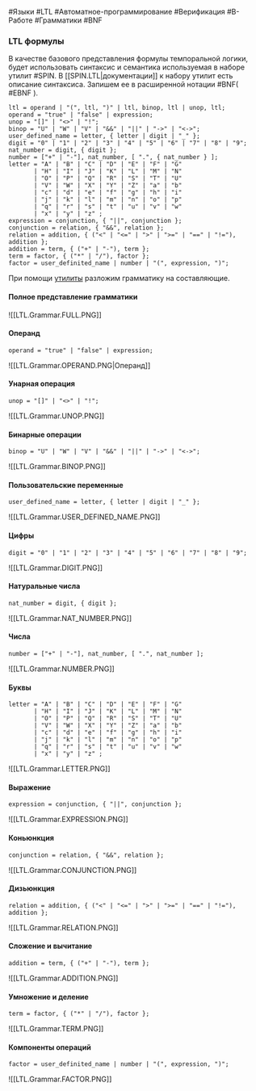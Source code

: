 #Языки #LTL #Автоматное-программирование #Верификация #В-Работе #Грамматики #BNF 

### LTL формулы

В качестве базового представления формулы темпоральной логики, будет использовать синтаксис и семантика используемая в наборе утилит #SPIN. В [[SPIN.LTL|документации]] к набору утилит есть описание синтаксиса. Запишем ее в расширенной нотации #BNF( #EBNF ).

```ebnf
ltl = operand | "(", ltl, ")" | ltl, binop, ltl | unop, ltl;
operand = "true" | "false" | expression;
unop = "[]" | "<>" | "!";
binop = "U" | "W" | "V" | "&&" | "||" | "->" | "<->";
user_defined_name = letter, { letter | digit | "_" };
digit = "0" | "1" | "2" | "3" | "4" | "5" | "6" | "7" | "8" | "9";
nat_number = digit, { digit };
number = ["+" | "-"], nat_number, [ ".", { nat_number } ];
letter = "A" | "B" | "C" | "D" | "E" | "F" | "G"
       | "H" | "I" | "J" | "K" | "L" | "M" | "N"
       | "O" | "P" | "Q" | "R" | "S" | "T" | "U"
       | "V" | "W" | "X" | "Y" | "Z" | "a" | "b"
       | "c" | "d" | "e" | "f" | "g" | "h" | "i"
       | "j" | "k" | "l" | "m" | "n" | "o" | "p"
       | "q" | "r" | "s" | "t" | "u" | "v" | "w"
       | "x" | "y" | "z" ;
expression = conjunction, { "||", conjunction };
conjunction = relation, { "&&", relation };
relation = addition, { ("<" | "<=" | ">" | ">=" | "==" | "!="), addition };
addition = term, { ("+" | "-"), term };
term = factor, { ("*" | "/"), factor };
factor = user_definited_name | number | "(", expression, ")";
```

При помощи [утилиты](https://matthijsgroen.github.io/ebnf2railroad/try-yourself.html) разложим грамматику на составляющие.

#### Полное представление грамматики
![[LTL.Grammar.FULL.PNG]]

#### Операнд
```ebnf
operand = "true" | "false" | expression;
```

![[LTL.Grammar.OPERAND.PNG|Операнд]]
#### Унарная операция
```ebnf
unop = "[]" | "<>" | "!";
```

![[LTL.Grammar.UNOP.PNG]]
#### Бинарные операции
```ebnf
binop = "U" | "W" | "V" | "&&" | "||" | "->" | "<->";
```

![[LTL.Grammar.BINOP.PNG]]
#### Пользовательские переменные
```ebnf
user_defined_name = letter, { letter | digit | "_" };
```

![[LTL.Grammar.USER_DEFINED_NAME.PNG]]
#### Цифры
```ebnf
digit = "0" | "1" | "2" | "3" | "4" | "5" | "6" | "7" | "8" | "9";
```

![[LTL.Grammar.DIGIT.PNG]]
#### Натуральные числа
```ebnf
nat_number = digit, { digit };
```

![[LTL.Grammar.NAT_NUMBER.PNG]]
#### Числа
```ebnf
number = ["+" | "-"], nat_number, [ ".", nat_number ];
```

![[LTL.Grammar.NUMBER.PNG]]
#### Буквы
```ebnf
letter = "A" | "B" | "C" | "D" | "E" | "F" | "G"
       | "H" | "I" | "J" | "K" | "L" | "M" | "N"
       | "O" | "P" | "Q" | "R" | "S" | "T" | "U"
       | "V" | "W" | "X" | "Y" | "Z" | "a" | "b"
       | "c" | "d" | "e" | "f" | "g" | "h" | "i"
       | "j" | "k" | "l" | "m" | "n" | "o" | "p"
       | "q" | "r" | "s" | "t" | "u" | "v" | "w"
       | "x" | "y" | "z" ;
```

![[LTL.Grammar.LETTER.PNG]]
#### Выражение
```ebnf
expression = conjunction, { "||", conjunction };
```

![[LTL.Grammar.EXPRESSION.PNG]]
#### Коньюнкция
```ebnf
conjunction = relation, { "&&", relation };
```

![[LTL.Grammar.CONJUNCTION.PNG]]
#### Дизьюнкция
```ebnf
relation = addition, { ("<" | "<=" | ">" | ">=" | "==" | "!="), addition };
```

![[LTL.Grammar.RELATION.PNG]]
#### Сложение и вычитание
```ebnf
addition = term, { ("+" | "-"), term };
```

![[LTL.Grammar.ADDITION.PNG]]
#### Умножение и деление
```ebnf
term = factor, { ("*" | "/"), factor };
```

![[LTL.Grammar.TERM.PNG]]
#### Компоненты операций
```ebnf
factor = user_definited_name | number | "(", expression, ")";
```

![[LTL.Grammar.FACTOR.PNG]]
